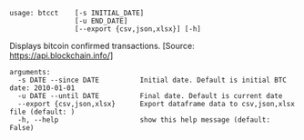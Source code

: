 ```
usage: btcct    [-s INITIAL_DATE]
                [-u END_DATE]
                [--export {csv,json,xlsx}] [-h]
```

Displays bitcoin confirmed transactions. [Source: https://api.blockchain.info/]

```
arguments:
  -s DATE --since DATE          Initial date. Default is initial BTC date: 2010-01-01
  -u DATE --until DATE          Final date. Default is current date
  --export {csv,json,xlsx}      Export dataframe data to csv,json,xlsx file (default: )
  -h, --help                    show this help message (default: False)
```
